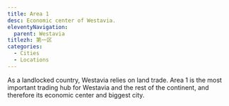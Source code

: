 ```yaml
---
title: Area 1
desc: Economic center of Westavia.
eleventyNavigation:
  parent: Westavia
titlezh: 第一区
categories:
  - Cities
  - Locations
---
```


As a landlocked country, Westavia relies on land trade. Area 1 is the most important trading hub for Westavia and the rest of the continent, and therefore its economic center and biggest city.
